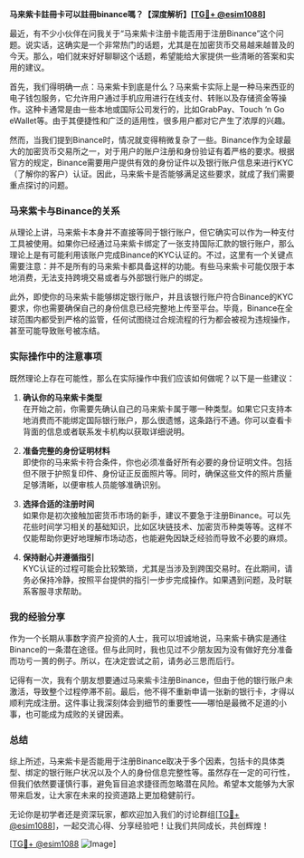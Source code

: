 **马来紫卡註冊卡可以註冊binance嗎？【深度解析】[[TG💪+ @esim1088](https://t.me/s/esim1088)]**

最近，有不少小伙伴在问我关于“马来紫卡注册卡能否用于注册Binance”这个问题。说实话，这确实是一个非常热门的话题，尤其是在加密货币交易越来越普及的今天。那么，咱们就来好好聊聊这个话题，希望能给大家提供一些清晰的答案和实用的建议。

首先，我们得明确一点：马来紫卡到底是什么？马来紫卡实际上是一种马来西亚的电子钱包服务，它允许用户通过手机应用进行在线支付、转账以及存储资金等操作。这种卡通常是由一些本地或国际公司发行的，比如GrabPay、Touch ‘n Go eWallet等。由于其便捷性和广泛的适用性，很多用户都对它产生了浓厚的兴趣。

然而，当我们提到Binance时，情况就变得稍微复杂了一些。Binance作为全球最大的加密货币交易所之一，对于用户的账户注册和身份验证有着严格的要求。根据官方的规定，Binance需要用户提供有效的身份证件以及银行账户信息来进行KYC（了解你的客户）认证。因此，马来紫卡是否能够满足这些要求，就成了我们需要重点探讨的问题。

### 马来紫卡与Binance的关系

从理论上讲，马来紫卡本身并不直接等同于银行账户，但它确实可以作为一种支付工具被使用。如果你已经通过马来紫卡绑定了一张支持国际汇款的银行账户，那么理论上是有可能利用该账户完成Binance的KYC认证的。不过，这里有一个关键点需要注意：并不是所有的马来紫卡都具备这样的功能。有些马来紫卡可能仅限于本地消费，无法支持跨境交易或者与外部银行账户的绑定。

此外，即使你的马来紫卡能够绑定银行账户，并且该银行账户符合Binance的KYC要求，你也需要确保自己的身份信息已经完整地上传至平台。毕竟，Binance在全球范围内都受到严格的监管，任何试图绕过合规流程的行为都会被视为违规操作，甚至可能导致账号被冻结。

### 实际操作中的注意事项

既然理论上存在可能性，那么在实际操作中我们应该如何做呢？以下是一些建议：

1. **确认你的马来紫卡类型**  
   在开始之前，你需要先确认自己的马来紫卡属于哪一种类型。如果它只支持本地消费而不能绑定国际银行账户，那么很遗憾，这条路行不通。你可以查看卡背面的信息或者联系发卡机构以获取详细说明。

2. **准备完整的身份证明材料**  
   即使你的马来紫卡符合条件，你也必须准备好所有必要的身份证明文件。包括但不限于护照复印件、身份证正反面照片等。同时，确保这些文件的照片质量足够清晰，以便审核人员能够准确识别。

3. **选择合适的注册时间**  
   如果你是初次接触加密货币市场的新手，建议不要急于注册Binance。可以先花些时间学习相关的基础知识，比如区块链技术、加密货币种类等等。这样不仅能帮助你更好地理解市场动态，也能避免因缺乏经验而导致不必要的麻烦。

4. **保持耐心并遵循指引**  
   KYC认证的过程可能会比较繁琐，尤其是当涉及到跨国交易时。在此期间，请务必保持冷静，按照平台提供的指引一步步完成操作。如果遇到问题，及时联系客服寻求帮助。

### 我的经验分享

作为一个长期从事数字资产投资的人士，我可以坦诚地说，马来紫卡确实是通往Binance的一条潜在途径。但与此同时，我也见过不少朋友因为没有做好充分准备而功亏一篑的例子。所以，在决定尝试之前，请务必三思而后行。

记得有一次，我有个朋友想要通过马来紫卡注册Binance，但由于他的银行账户未激活，导致整个过程停滞不前。最后，他不得不重新申请一张新的银行卡，才得以顺利完成注册。这件事让我深刻体会到细节的重要性——哪怕是最微不足道的小事，也可能成为成败的关键因素。

### 总结

综上所述，马来紫卡是否能用于注册Binance取决于多个因素，包括卡的具体类型、绑定的银行账户状况以及个人的身份信息完整性等。虽然存在一定的可行性，但我们依然要谨慎行事，避免盲目追求捷径而忽略潜在风险。希望本文能够为大家带来启发，让大家在未来的投资道路上更加稳健前行。

无论你是初学者还是资深玩家，都欢迎加入我们的讨论群组[[TG💪+ @esim1088](https://t.me/s/esim1088)]，一起交流心得、分享经验吧！让我们共同成长，共创辉煌！

[[TG💪+ @esim1088](https://t.me/s/esim1088) ![Image](https://i.postimg.cc/4NQfJmqS/Snipaste-2025-05-13-00-14-12.png)]